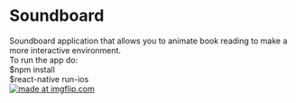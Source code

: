 # Soundboard
Soundboard application that allows you to animate book reading to make a more interactive environment.  
To run the app do:  
$npm install  
$react-native run-ios  
<a href="https://imgflip.com/gif/2amuok"><img src="https://i.imgflip.com/2amuok.gif" title="made at imgflip.com"/></a>
